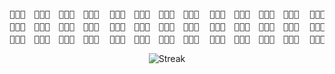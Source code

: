 <pre align="center">
🦈🦈🦈　🦈🦈🦈　🦈🦈🦈　🦈🦈🦈  🦈🦈🦈　🦈🦈🦈　🦈🦈🦈　🦈🦈🦈  🦈🦈🦈　🦈🦈🦈　🦈🦈🦈　🦈🦈🦈  🦈🦈🦈　🦈🦈🦈　🦈🦈🦈　🦈🦈🦈 
🦈🦈🦈　🦈🦈🦈　🦈🦈🦈　🦈🦈🦈  🦈🦈🦈　🦈🦈🦈　🦈🦈🦈　🦈🦈🦈  🦈🦈🦈　🦈🦈🦈　🦈🦈🦈　🦈🦈🦈  🦈🦈🦈　🦈🦈🦈　🦈🦈🦈　🦈🦈🦈 
🦈🦈🦈　🦈🦈🦈　🦈🦈🦈　🦈🦈🦈  🦈🦈🦈　🦈🦈🦈　🦈🦈🦈　🦈🦈🦈  🦈🦈🦈　🦈🦈🦈　🦈🦈🦈　🦈🦈🦈  🦈🦈🦈　🦈🦈🦈　🦈🦈🦈　🦈🦈🦈 
</pre>

<p align="center">
  <img src="https://github-readme-streak-stats.herokuapp.com/?user=babysharkhome&theme=radical" alt="Streak"/>
</p>





